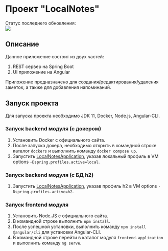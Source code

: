 # Проект "LocalNotes"
Статус последнего обновления:\
<img src="https://github.com/darkkeel/localNotes/workflows/CI-CD-Pipeline/badge.svg">

## Описание

Данное приложение состоит из двух частей: 
1. REST сервер на Spring Boot
2. UI приложение на Angular

Приложение предназначено для создания/редактирования/удаления заметок, а также для добавления напоминаний.

## Запуск проекта

Для запуска проекта необходимо JDK 11, Docker, Node.js, Angular-CLI.

### Запуск backend модуля (с докером)
1. Установить Docker с официального сайта.
2. После запуска докера, необходимо открыть в командной строке каталог `dockers` и выполнить команду `docker compose up`.
3. Запустить [LocalNotesApplication](backend-application/src/main/java/com/localnotes/LocalNotesApplication.java), указав локальный профиль в VM options `-Dspring.profiles.active=local`.

### Запуск backend модуля (с БД h2)
1. Запустить [LocalNotesApplication](backend-application/src/main/java/com/localnotes/LocalNotesApplication.java), указав профиль h2 в VM options `-Dspring.profiles.active=h2`.

### Запуск frontend модуля
1. Установить Node.JS с официального сайта.
2. В командной строке выполнить `npm install`.
3. После успешной установки, выполнить команду `npm install @angular/cli` для установки Angular-CLI.
4. В командной строке перейти в каталог модуля `frontend-application` и выполнить команду `ng serve`.